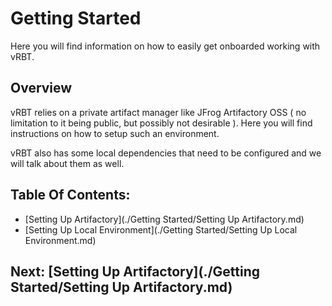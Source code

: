 # Getting Started
Here you will find information on how to easily get onboarded working with vRBT.

## Overview
vRBT relies on a private artifact manager like JFrog Artifactory OSS ( no limitation to it being public,
but possibly not desirable ). Here you will find instructions on how to setup such an environment. 

vRBT also has some local dependencies that need to be configured and we will talk about them as well.

## Table Of Contents:
- [Setting Up Artifactory](./Getting Started/Setting Up Artifactory.md)
- [Setting Up Local Environment](./Getting Started/Setting Up Local Environment.md)

## Next: [Setting Up Artifactory](./Getting Started/Setting Up Artifactory.md)
